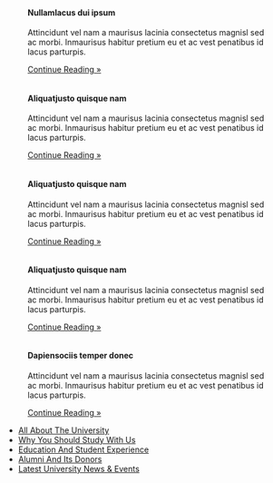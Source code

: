 <!-- ################################################################################################ -->
<div class="wrapper">
  <div id="slider">
    <div id="slide-wrapper" class="rounded clear"> 
      <!-- ################################################################################################ -->
      <figure id="slide-1"><a class="view" href="#"><img src="{{ site.baseurl}}/images/librairie.jpg" alt=""></a>
        <figcaption>
          <h4>Nullamlacus dui ipsum</h4>
          <p>Attincidunt vel nam a maurisus lacinia consectetus magnisl sed ac morbi. Inmaurisus habitur pretium eu et ac vest penatibus id lacus parturpis.</p>
          <p class="right"><a href="#">Continue Reading &raquo;</a></p>
        </figcaption>
      </figure>
      <figure id="slide-2"><a class="view" href="#"><img src="{{site.baseurl}}/images/ecolesmara1.jpg" alt=""></a>
        <figcaption>
          <h4>Aliquatjusto quisque nam</h4>
          <p>Attincidunt vel nam a maurisus lacinia consectetus magnisl sed ac morbi. Inmaurisus habitur pretium eu et ac vest penatibus id lacus parturpis.</p>
          <p class="right"><a href="#">Continue Reading &raquo;</a></p>
        </figcaption>
      </figure>
      <figure id="slide-3"><a class="view" href="#"><img src="{{site.baseurl}}/images/demo/slider/3.png" alt=""></a>
        <figcaption>
          <h4>Aliquatjusto quisque nam</h4>
          <p>Attincidunt vel nam a maurisus lacinia consectetus magnisl sed ac morbi. Inmaurisus habitur pretium eu et ac vest penatibus id lacus parturpis.</p>
          <p class="right"><a href="#">Continue Reading &raquo;</a></p>
        </figcaption>
      </figure>
      <figure id="slide-4"><a class="view" href="#"><img src="{{site.baseurl}}/images/demo/slider/4.png" alt=""></a>
        <figcaption>
          <h4>Aliquatjusto quisque nam</h4>
          <p>Attincidunt vel nam a maurisus lacinia consectetus magnisl sed ac morbi. Inmaurisus habitur pretium eu et ac vest penatibus id lacus parturpis.</p>
          <p class="right"><a href="#">Continue Reading &raquo;</a></p>
        </figcaption>
      </figure>
      <figure id="slide-5"><a class="view" href="#"><img src="{{site.baseurl}}/images/demo/slider/5.png" alt=""></a>
        <figcaption>
          <h4>Dapiensociis temper donec</h4>
          <p>Attincidunt vel nam a maurisus lacinia consectetus magnisl sed ac morbi. Inmaurisus habitur pretium eu et ac vest penatibus id lacus parturpis.</p>
          <p class="right"><a href="#">Continue Reading &raquo;</a></p>
        </figcaption>
      </figure>
      <!-- ################################################################################################ -->
      <ul id="slide-tabs">
        <li><a href="#slide-1">All About The University</a></li>
        <li><a href="#slide-2">Why You Should Study With Us</a></li>
        <li><a href="#slide-3">Education And Student Experience</a></li>
        <li><a href="#slide-4">Alumni And Its Donors</a></li>
        <li><a href="#slide-5">Latest University News &amp; Events</a></li>
      </ul>
      <!-- ################################################################################################ --> 
    </div>
  </div>
</div>
<!-- ################################################################################################ -->